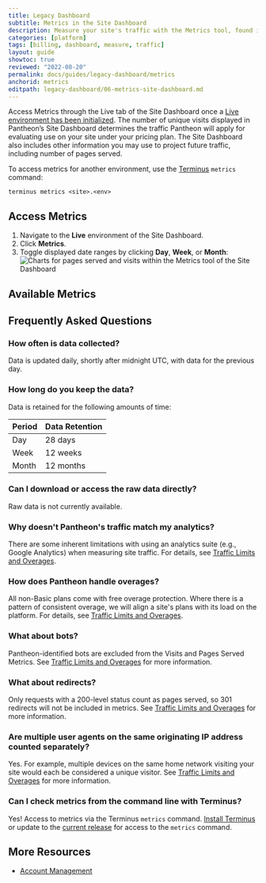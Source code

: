 ```yaml
---
title: Legacy Dashboard
subtitle: Metrics in the Site Dashboard
description: Measure your site's traffic with the Metrics tool, found in the Live environment of the Site Dashboard.
categories: [platform]
tags: [billing, dashboard, measure, traffic]
layout: guide
showtoc: true
reviewed: "2022-08-20"
permalink: docs/guides/legacy-dashboard/metrics
anchorid: metrics
editpath: legacy-dashboard/06-metrics-site-dashboard.md
---
```


Access Metrics through the Live tab of the Site Dashboard once a [Live environment has been initialized](/guides/quickstart/create-test-live). The number of unique visits displayed in Pantheon’s Site Dashboard determines the traffic Pantheon will apply for evaluating use on your site under your pricing plan. The Site Dashboard also includes other information you may use to project future traffic, including number of pages served.

To access metrics for another environment, use the [Terminus](/guides/terminus) `metrics` command:

```bash{promptUser: user}
terminus metrics <site>.<env>
```

## Access Metrics

1. Navigate to the **<span class="glyphicons glyphicons-cardio"></span> Live** environment of the Site Dashboard.
1. Click **<span class="glyphicons glyphicons-charts"></span> Metrics**.
1. Toggle displayed date ranges by clicking **Day**, **Week**, or **Month**:
  ![Charts for pages served and visits within the Metrics tool of the Site Dashboard](../../../images/dashboard/metrics-graphs.png)

## Available Metrics

<Partial file="traffic-dl.md" />

## Frequently Asked Questions

### How often is data collected?

Data is updated daily, shortly after midnight UTC, with data for the previous day.

### How long do you keep the data?

Data is retained for the following amounts of time:

| Period  | Data Retention |
| ------- | -------------- |
| Day     | 28 days        |
| Week    | 12 weeks       |
| Month   | 12 months      |

### Can I download or access the raw data directly?

Raw data is not currently available.

### Why doesn't Pantheon's traffic match my analytics?

There are some inherent limitations with using an analytics suite (e.g., Google Analytics) when measuring site traffic. For details, see [Traffic Limits and Overages](/guides/account-mgmt/traffic).

### How does Pantheon handle overages?

All non-Basic plans come with free overage protection. Where there is a pattern of consistent overage, we will align a site's plans with its load on the platform. For details, see [Traffic Limits and Overages](/traffic-limits).

### What about bots?

Pantheon-identified bots are excluded from the Visits and Pages Served Metrics. See [Traffic Limits and Overages](/guides/account-mgmt/traffic) for more information.

### What about redirects?

Only requests with a 200-level status count as pages served, so 301 redirects will not be included in metrics. See [Traffic Limits and Overages](/guides/account-mgmt/traffic) for more information.

### Are multiple user agents on the same originating IP address counted separately?

Yes. For example, multiple devices on the same home network visiting your site would each be considered a unique visitor. See [Traffic Limits and Overages](/guides/account-mgmt/traffic) for more information.

### Can I check metrics from the command line with Terminus?

Yes! Access to metrics via the Terminus `metrics` command. [Install Terminus](/guides/terminus/install) or update to the [current release](/guides/terminus/updates#updates) for access to the `metrics` command.

## More Resources

- [Account Management](/manage)
